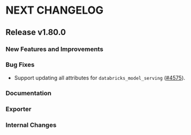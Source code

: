 # NEXT CHANGELOG

## Release v1.80.0

### New Features and Improvements

### Bug Fixes

 * Support updating all attributes for `databricks_model_serving` ([#4575](https://github.com/databricks/terraform-provider-databricks/pull/4575)).

### Documentation

### Exporter

### Internal Changes
